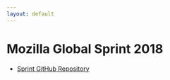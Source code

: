 ```yaml
---
layout: default
---
```


# Mozilla Global Sprint 2018
* [Sprint GitHub Repository](https://github.com/OpenScienceRoadmap/mozilla-sprint-2018)

